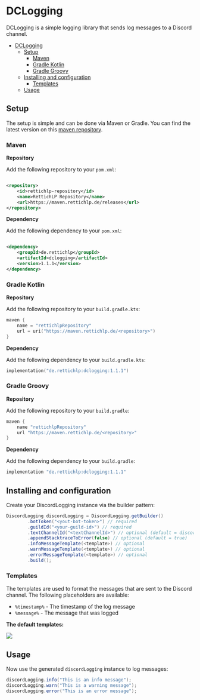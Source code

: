 # DCLogging

DCLogging is a simple logging library that sends log messages to a Discord channel.

<!-- TOC -->
* [DCLogging](#dclogging)
  * [Setup](#setup)
    * [Maven](#maven)
    * [Gradle Kotlin](#gradle-kotlin)
    * [Gradle Groovy](#gradle-groovy)
  * [Installing and configuration](#installing-and-configuration)
    * [Templates](#templates)
  * [Usage](#usage)
<!-- TOC -->

## Setup

The setup is simple and can be done via Maven or Gradle. You can find the latest version on
this [maven repository](https://maven.rettichlp.de/#/releases/de/rettichlp/dclogging).

### Maven

**Repository**

Add the following repository to your `pom.xml`:

```xml

<repository>
    <id>rettichlp-repository</id>
    <name>RettichLP Repository</name>
    <url>https://maven.rettichlp.de/releases</url>
</repository>
```

**Dependency**

Add the following dependency to your `pom.xml`:

```xml

<dependency>
    <groupId>de.rettichlp</groupId>
    <artifactId>dclogging</artifactId>
    <version>1.1.1</version>
</dependency>
```

### Gradle Kotlin

**Repository**

Add the following repository to your `build.gradle.kts`:

```kts
maven {
    name = "rettichlpRepository"
    url = uri("https://maven.rettichlp.de/<repository>")
}
```

**Dependency**

Add the following dependency to your `build.gradle.kts`:

```kts
implementation("de.rettichlp:dclogging:1.1.1")
```

### Gradle Groovy

**Repository**

Add the following repository to your `build.gradle`:

```groovy
maven {
    name "rettichlpRepository"
    url "https://maven.rettichlp.de/<repository>"
}
```

**Dependency**

Add the following dependency to your `build.gradle`:

```groovy
implementation "de.rettichlp:dclogging:1.1.1"
```

## Installing and configuration

Create your DiscordLogging instance via the builder pattern:

```java
DiscordLogging discordLogging = DiscordLogging.getBuilder()
        .botToken("<yout-bot-token>") // required
        .guildId("<your-guild-id>") // required
        .textChannelId("<textChannelId>") // optional (default = discord guild system channel)
        .appendStacktraceToError(false) // optional (default = true)
        .infoMessageTemplate(<template>) // optional
        .warnMessageTemplate(<template>) // optional
        .errorMessageTemplate(<template>) // optional
        .build();
```

### Templates

The templates are used to format the messages that are sent to the Discord channel. The following placeholders are available:

- `%timestamp%` - The timestamp of the log message
- `%message%` - The message that was logged

**The default templates:**

![](https://i.imgur.com/SqxgaIk.png)

## Usage

Now use the generated `discordLogging` instance to log messages:

```java
discordLogging.info("This is an info message");
discordLogging.warn("This is a warning message");
discordLogging.error("This is an error message");
```
